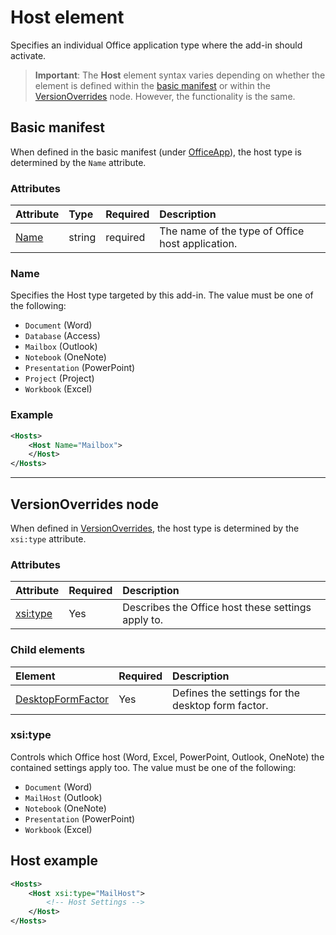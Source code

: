 
# Host element
Specifies an individual Office application type where the add-in should activate.

> **Important**: The **Host** element syntax varies depending on whether the element is defined within the [basic manifest](#basic-manifest) or within the [VersionOverrides](#versionoverrides-node) node. However, the functionality is the same.  


## Basic manifest

When defined in the basic manifest (under [OfficeApp](./officeapp.md)), the host type is determined by the `Name` attribute.   

### Attributes
| Attribute     | Type   | Required | Description                                      |
|:--------------|:-------|:---------|:-------------------------------------------------|
| [Name](#name) | string | required | The name of the type of Office host application. |


### Name
Specifies the Host type targeted by this add-in. The value must be one of the following:

- `Document` (Word)
- `Database` (Access)
- `Mailbox` (Outlook)
- `Notebook` (OneNote)
- `Presentation` (PowerPoint)
- `Project` (Project)
- `Workbook` (Excel)

### Example
```xml
<Hosts>
    <Host Name="Mailbox">
    </Host>
</Hosts>
```

---

## VersionOverrides node
When defined in [VersionOverrides](./versionoverrides.md), the host type is determined by the `xsi:type` attribute. 

### Attributes

|  Attribute  |  Required  |  Description  |
|:-----|:-----|:-----|
|  [xsi:type](#xsitype)  |  Yes  | Describes the Office host these settings apply to.|

### Child elements

|  Element |  Required  |  Description  |
|:-----|:-----|:-----|
|  [DesktopFormFactor](./desktopformfactor.md)    |  Yes   |  Defines the settings for the desktop form factor. |


### xsi:type
Controls which Office host (Word, Excel, PowerPoint, Outlook, OneNote) the contained settings apply too. The value must be one of the following:

- `Document` (Word)
- `MailHost` (Outlook)    
- `Notebook` (OneNote)
- `Presentation` (PowerPoint)
- `Workbook` (Excel)

## Host example 
```xml
<Hosts>
    <Host xsi:type="MailHost">
        <!-- Host Settings -->
    </Host>
</Hosts>
```
